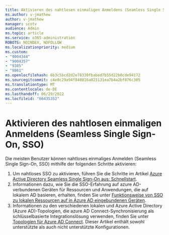 ```yaml
---
title: Aktivieren des nahtlosen einmaligen Anmeldens (Seamless Single Sign-On, SSO)
ms.author: v-jmathew
author: v-jmathew
manager: scotv
audience: Admin
ms.topic: article
ms.service: o365-administration
ROBOTS: NOINDEX, NOFOLLOW
ms.localizationpriority: medium
ms.custom:
- "9004344"
- "9004357"
- "9385"
- "9861"
ms.openlocfilehash: 6b3c5bcd2d2e78330fbabed7b55d22b0cde94172
ms.sourcegitcommit: c4e8c29a94f840816a023131ea7b4a2bf876c305
ms.translationtype: MT
ms.contentlocale: de-DE
ms.lasthandoff: 06/29/2022
ms.locfileid: "66435352"
---
```

# <a name="enable-seamless-single-sign-on-sso"></a>Aktivieren des nahtlosen einmaligen Anmeldens (Seamless Single Sign-On, SSO)

Die meisten Benutzer können nahtloses einmaliges Anmelden (Seamless Single Sign-On, SSO) mithilfe der folgenden Schritte aktivieren:

1. Um nahtloses SSO zu aktivieren, führen Sie die Schritte im Artikel [Azure Active Directory Seamless Single Sign-On aus: Schnellstart](https://docs.microsoft.com/azure/active-directory/hybrid/how-to-connect-sso-quick-start).
2. Informationen dazu, wie Sie die SSO-Erfahrung auf azure AD-verbundenen Geräten für Ressourcen und Anwendungen, die auf lokalem AD basieren, erhalten, finden Sie unter [Funktionsweise von SSO zu lokalen Ressourcen auf in Azure AD eingebundenen Geräten](https://docs.microsoft.com/azure/active-directory/devices/azuread-join-sso).
3. Informationen zu den verschiedenen lokalen und Azure Active Directory (Azure AD)-Topologien, die azure AD Connect-Synchronisierung als schlüsselbasierte Integrationslösung verwenden, finden Sie unter [Topologien für Azure AD Connect](https://docs.microsoft.com/azure/active-directory/hybrid/plan-connect-topologies). Dieser Artikel enthält sowohl unterstützte als auch nicht unterstützte Konfigurationen.
